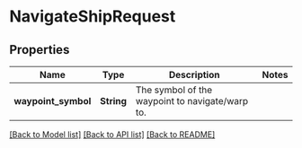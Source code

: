 # NavigateShipRequest

## Properties

Name | Type | Description | Notes
------------ | ------------- | ------------- | -------------
**waypoint_symbol** | **String** | The symbol of the waypoint to navigate/warp to. | 

[[Back to Model list]](../README.md#documentation-for-models) [[Back to API list]](../README.md#documentation-for-api-endpoints) [[Back to README]](../README.md)



